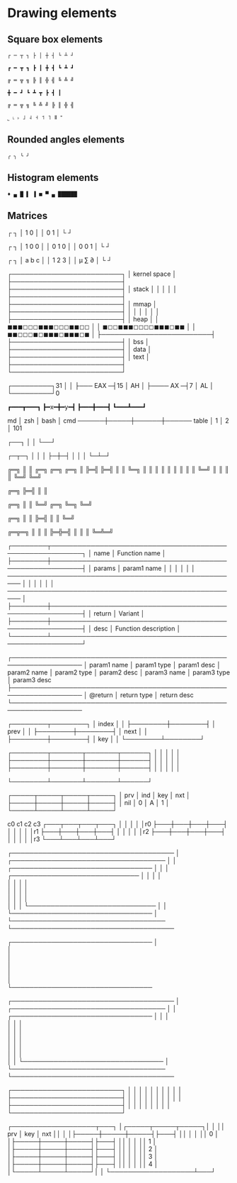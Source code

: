 # Drawing elements


## Square box elements

```
┌ ─ ┬ ┐ ├ │ ┼ ┤ └ ┴ ┘

┏ ━ ┳ ┓ ┣ ┃ ╋ ┫ ┗ ┻ ┛

╔ ═ ╦ ╗ ╠ ║ ╬ ╣ ╚ ╩ ╝

╋ ━ ┛ ┗ ┻ ┳ ┣ ┫ ┃

╔ ═ ╦ ╗ ╚ ╩ ╝ ╠ ║ ╬ ╣

˾ ˪ ˫ ˩ ˨ ˧ ˦ ˥ ǁ ˭
```

## Rounded angles elements

```
╭ ╮ ╰ ╯

```


## Histogram elements

```
♦ ▄ █ ▌ ▐ ■ ▀ ▄ ██████

```



## Matrices

┌     ┐
│ 1 0 │
│ 0 1 │
└     ┘

┌       ┐
│ 1 0 0 │
│ 0 1 0 │
│ 0 0 1 │
└       ┘

┌       ┐
│ a b c │
│ 1 2 3 │
│ µ ∑ ∂ │
└       ┘

┌─────────────────────────┐
│ kernel space            │
├─────────────────────────┤
├─────────────────────────┤
│ stack                   │
│                         │
│                         │
├─────────────────────────┤
├─────────────────────────┤
│ mmap                    │
├─────────────────────────┤
│                         │
│                         │
│                         │
├─────────────────────────┤
│ heap                    │
│ ◼◼◼◻◻◻◼◼◼◻◻◻◼◼◻◻ │
│ ◼◻◻◼◼◼◻◻◻◻◼◼◼◻◼◼ │
│ ◼◼◻◻◻◼◻◼◼◼◻◼◼◼◻◼ │
├─────────────────────────┤
├─────────────────────────┤
│ bss                     │
├─────────────────────────┤
│ data                    │
├─────────────────────────┤
│ text                    │
├─────────────────────────┤
└─────────────────────────┘

┌─────────┐31
│         │
├─── EAX ─┤15
│ AH      │
├──── AX ─┤7
│ AL      │
└─────────┘0

┏━━━┳━━━┓
┣━x━╋━y━┫
┣━━━╋━━━┫
┗━━━┻━━━┛



md    │ zsh │ bash │ cmd
──────┼─────┼──────┼──────
table │  1  │  2   │ 101

┌──┐
│  │
└──┘

┌─┬─┐
│ │ │
├─┼─┤
│ │ │
└─┴─┘

╔═╗ ║ ║ ╔═╗ ╔═╗ ╔═╗
║   ╠═╣ ╠═╣ ║ ║ ╚═╗
║   ║ ║ ║ ║ ║ ║ ║ ║
╚═╝ ║ ║ ║ ║ ╚═╝ ╚═╝


╔═╗
╠═╣
║ ║

╔═╗
║ ║
╚═╝
╔═╗
╚═╗
╚═╝

╔═╗
║ ║
╠═╣
║ ║
╚═╝

╔═╦═╗
║ ║ ║
╠═╬═╣
║ ║ ║
╚═╩═╝


┌────────┬─────────────────────────────────────────────────────────┐
│ name   │ Function name                                           │
├────────┼─────────────────────────────────────────────────────────┤
│ params │  param1 name                                            │
│        │                                                         │
│        │  ─────────────────────────────────────────────────────  │
│        │                                                         │
│        │  ─────────────────────────────────────────────────────  │
├────────┼─────────────────────────────────────────────────────────┤
│ return │ Variant                                                 │
├────────┼─────────────────────────────────────────────────────────┤
│ desc   │ Function description                                    │
└────────┴─────────────────────────────────────────────────────────┘

┌──────────────────────────────────────────────────────────────────
│ param1 name  │ param1 type │ param1 desc
│ param2 name  │ param2 type │ param2 desc
│ param3 name  │ param3 type │ param3 desc
├──────────────────────────────────────────────────────────────────
│ @return      │ return type │ return desc
└──────────────────────────────────────────────────────────────────


┌────────┬────────┐
│ index  │        │
├────────┼────────┤
│ prev   │        │
├────────┼────────┤
│ next   │        │
├────────┼────────┤
│ key    │        │
└────────┴────────┘


┌────────┬───────┬───────┬──────┐
│        │       │       │      │
├────────┼───────┼───────┼──────┤
│        │       │       │      │
├────────┼───────┼───────┼──────┤
│        │       │       │      │

└────────┴───────┴───────┴──────┘

┌─────┬─────┬─────┬─────┐
│ prv │ ind │ key │ nxt │
├─────┼─────┼─────┼─────┤
│ nil │  0  │  A  │  1  │
└─────┴─────┴─────┴─────┘

 c0  c1  c2  c3
┌───┬───┬───┬───┐
│   │   │   │   │r0
├───┼───┼───┼───┤
│   │   │   │   │r1
├───┼───┼───┼───┤
│   │   │   │   │r2
├───┼───┼───┼───┤
│   │   │   │   │r3
└───┴───┴───┴───┘

┌─────────────────────────────────────
│ ┌───────────────────────────────────
│ │  ┌────────────────────────────────
│ │  │  ┌─────────────────────────────
│ │  │  │                      
│ │  │  │                      
│ │  │  │                      
│ │  │  │                      
│ │  │  └─────────────────────────────
│ │  └────────────────────────────────
│ └───────────────────────────────────
└─────────────────────────────────────

┌────────────────────────────────
│  
│  
│  
│  
│  
│  
└────────────────────────────────

┌─────────────────────────────────────
│ ┌───────────────────────────────────
│ │  ┌────────────────────────────────
│ │  │  
│ │  │  
│ │  │  
│ │  │  
│ │  │  
│ │  │  
│ │  └────────────────────────────────
│ └───────────────────────────────────
└─────────────────────────────────────



┌─────────────────────────┐
│                         │
│                         │
│                         │
│                         │
│                         │
├─────────────────────────┤
│                         │
│                         │
│                         │
│                         │
│                         │
├─────────────────────────┤
│                         │
│                         │
│                         │
│                         │
└─────────────────────────┘

┌───────────────────┬───┐
│┌─────┬─────┬─────┐│   │
││ prv │ key │ nxt ││   │
│├─────┼─────┼─────┤├───┤
││     │     │     ││ 0 │
│├─────┼─────┼─────┤├───┤
││     │     │     ││ 1 │
│├─────┼─────┼─────┤├───┤
││     │     │     ││ 2 │
│├─────┼─────┼─────┤├───┤
││     │     │     ││ 3 │
│├─────┼─────┼─────┤├───┤
││     │     │     ││ 4 │
│└─────┴─────┴─────┘│   │
└───────────────────┴───┘
